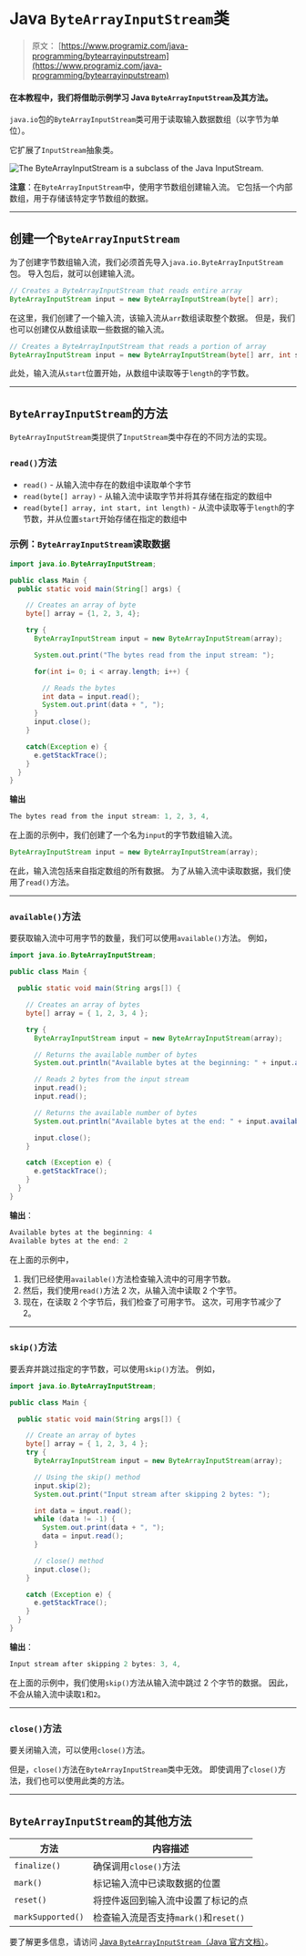 # Java `ByteArrayInputStream`类

> 原文： [https://www.programiz.com/java-programming/bytearrayinputstream](https://www.programiz.com/java-programming/bytearrayinputstream)

#### 在本教程中，我们将借助示例学习 Java `ByteArrayInputStream`及其方法。

`java.io`包的`ByteArrayInputStream`类可用于读取输入数据数组（以字节为单位）。

它扩展了`InputStream`抽象类。

![The ByteArrayInputStream is a subclass of the Java InputStream.](img/29d9e5612d92448835d5bf1ddfaa8cae.png "Java ByteArrayInputStream Class")

**注意**：在`ByteArrayInputStream`中，使用字节数组创建输入流。 它包括一个内部数组，用于存储该特定字节数组的数据。

* * *

## 创建一个`ByteArrayInputStream`

为了创建字节数组输入流，我们必须首先导入`java.io.ByteArrayInputStream`包。 导入包后，就可以创建输入流。

```java
// Creates a ByteArrayInputStream that reads entire array
ByteArrayInputStream input = new ByteArrayInputStream(byte[] arr); 
```

在这里，我们创建了一个输入流，该输入流从`arr`数组读取整个数据。 但是，我们也可以创建仅从数组读取一些数据的输入流。

```java
// Creates a ByteArrayInputStream that reads a portion of array
ByteArrayInputStream input = new ByteArrayInputStream(byte[] arr, int start, int length); 
```

此处，输入流从`start`位置开始，从数组中读取等于`length`的字节数。

* * *

## `ByteArrayInputStream`的方法

`ByteArrayInputStream`类提供了`InputStream`类中存在的不同方法的实现。

### `read()`方法

*   `read()` - 从输入流中存在的数组中读取单个字节
*   `read(byte[] array)` - 从输入流中读取字节并将其存储在指定的数组中
*   `read(byte[] array, int start, int length)` - 从流中读取等于`length`的字节数，并从位置`start`开始存储在指定的数组中

### 示例：`ByteArrayInputStream`读取数据

```java
import java.io.ByteArrayInputStream;

public class Main {
  public static void main(String[] args) {

    // Creates an array of byte
    byte[] array = {1, 2, 3, 4};

    try {
      ByteArrayInputStream input = new ByteArrayInputStream(array);

      System.out.print("The bytes read from the input stream: ");

      for(int i= 0; i < array.length; i++) {

        // Reads the bytes
        int data = input.read();
        System.out.print(data + ", ");
      }
      input.close();
    }

    catch(Exception e) {
      e.getStackTrace();
    }
  }
} 
```

**输出**

```java
The bytes read from the input stream: 1, 2, 3, 4, 
```

在上面的示例中，我们创建了一个名为`input`的字节数组输入流。

```java
ByteArrayInputStream input = new ByteArrayInputStream(array); 
```

在此，输入流包括来自指定数组的所有数据。 为了从输入流中读取数据，我们使用了`read()`方法。

* * *

### `available()`方法

要获取输入流中可用字节的数量，我们可以使用`available()`方法。 例如，

```java
import java.io.ByteArrayInputStream;

public class Main {

  public static void main(String args[]) {

    // Creates an array of bytes
    byte[] array = { 1, 2, 3, 4 };

    try {
      ByteArrayInputStream input = new ByteArrayInputStream(array);

      // Returns the available number of bytes
      System.out.println("Available bytes at the beginning: " + input.available());

      // Reads 2 bytes from the input stream
      input.read();
      input.read();

      // Returns the available number of bytes
      System.out.println("Available bytes at the end: " + input.available());

      input.close();
    }

    catch (Exception e) {
      e.getStackTrace();
    }
  }
} 
```

**输出**：

```java
Available bytes at the beginning: 4
Available bytes at the end: 2 
```

在上面的示例中，

1.  我们已经使用`available()`方法检查输入流中的可用字节数。
2.  然后，我们使用`read()`方法 2 次，从输入流中读取 2 个字节。
3.  现在，在读取 2 个字节后，我们检查了可用字节。 这次，可用字节减少了 2。

* * *

### `skip()`方法

要丢弃并跳过指定的字节数，可以使用`skip()`方法。 例如，

```java
import java.io.ByteArrayInputStream;

public class Main {

  public static void main(String args[]) {

    // Create an array of bytes
    byte[] array = { 1, 2, 3, 4 };
    try {
      ByteArrayInputStream input = new ByteArrayInputStream(array);

      // Using the skip() method
      input.skip(2);
      System.out.print("Input stream after skipping 2 bytes: ");

      int data = input.read();
      while (data != -1) {
        System.out.print(data + ", ");
        data = input.read();
      }

      // close() method
      input.close();
    }

    catch (Exception e) {
      e.getStackTrace();
    }
  }
} 
```

**输出**：

```java
Input stream after skipping 2 bytes: 3, 4, 
```

在上面的示例中，我们使用`skip()`方法从输入流中跳过 2 个字节的数据。 因此，不会从输入流中读取`1`和`2`。

* * *

### `close()`方法

要关闭输入流，可以使用`close()`方法。

但是，`close()`方法在`ByteArrayInputStream`类中无效。 即使调用了`close()`方法，我们也可以使用此类的方法。

* * *

## `ByteArrayInputStream`的其他方法

| 方法 | 内容描述 |
| --- | --- |
| `finalize()` | 确保调用`close()`方法 |
| `mark()` | 标记输入流中已读取数据的位置 |
| `reset()` | 将控件返回到输入流中设置了标记的点 |
| `markSupported()` | 检查输入流是否支持`mark()`和`reset()` |

要了解更多信息，请访问 [Java `ByteArrayInputStream`（Java 官方文档）](https://docs.oracle.com/javase/7/docs/api/java/io/ByteArrayInputStream.html "Java ByteArrayInputStream (official Java documentation)")。